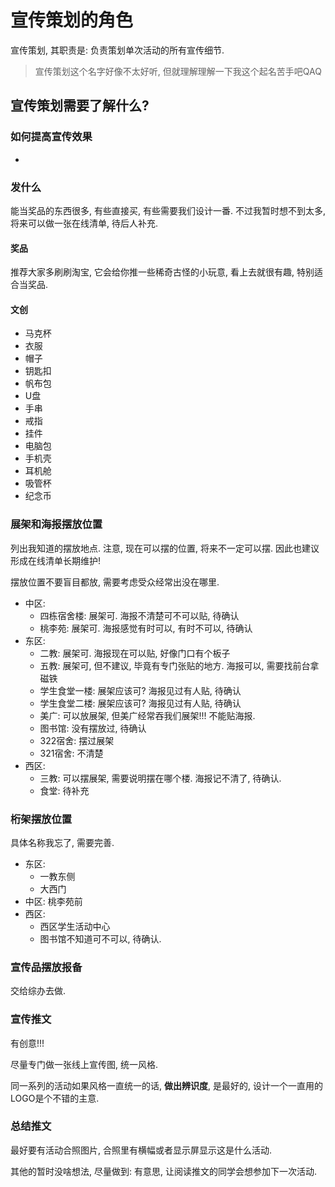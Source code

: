 # 宣传策划的角色

宣传策划, 其职责是: 负责策划单次活动的所有宣传细节.

> 宣传策划这个名字好像不太好听, 但就理解理解一下我这个起名苦手吧QAQ



## 宣传策划需要了解什么?



### 如何提高宣传效果

*

### 发什么

能当奖品的东西很多, 有些直接买, 有些需要我们设计一番. 不过我暂时想不到太多, 将来可以做一张在线清单, 待后人补充.

#### 奖品

推荐大家多刷刷淘宝, 它会给你推一些稀奇古怪的小玩意, 看上去就很有趣, 特别适合当奖品.

#### 文创

* 马克杯
* 衣服
* 帽子
* 钥匙扣
* 帆布包
* U盘
* 手串
* 戒指
* 挂件
* 电脑包
* 手机壳
* 耳机舱
* 吸管杯
* 纪念币

### 展架和海报摆放位置

列出我知道的摆放地点. 注意, 现在可以摆的位置, 将来不一定可以摆. 因此也建议形成在线清单长期维护!

摆放位置不要盲目都放, 需要考虑受众经常出没在哪里.

* 中区:
  * 四栋宿舍楼: 展架可. 海报不清楚可不可以贴, 待确认
  * 桃李苑: 展架可. 海报感觉有时可以, 有时不可以, 待确认
* 东区:
  * 二教: 展架可. 海报现在可以贴, 好像门口有个板子
  * 五教: 展架可, 但不建议, 毕竟有专门张贴的地方. 海报可以, 需要找前台拿磁铁
  * 学生食堂一楼: 展架应该可? 海报见过有人贴, 待确认
  * 学生食堂二楼: 展架应该可? 海报见过有人贴, 待确认
  * 美广: 可以放展架, 但美广经常吞我们展架!!! 不能贴海报.
  * 图书馆: 没有摆放过, 待确认
  * 322宿舍: 摆过展架
  * 321宿舍: 不清楚
* 西区:
  * 三教: 可以摆展架, 需要说明摆在哪个楼. 海报记不清了, 待确认.
  * 食堂: 待补充

### 桁架摆放位置

具体名称我忘了, 需要完善.

* 东区:
  * 一教东侧
  * 大西门
* 中区: 桃李苑前
* 西区:
  * 西区学生活动中心
  * 图书馆不知道可不可以, 待确认.

### 宣传品摆放报备

交给综办去做.

### 宣传推文

有创意!!!

尽量专门做一张线上宣传图, 统一风格.

同一系列的活动如果风格一直统一的话, **做出辨识度**, 是最好的, 设计一个一直用的LOGO是个不错的主意.

### 总结推文

最好要有活动合照图片, 合照里有横幅或者显示屏显示这是什么活动.

其他的暂时没啥想法, 尽量做到: 有意思, 让阅读推文的同学会想参加下一次活动.
